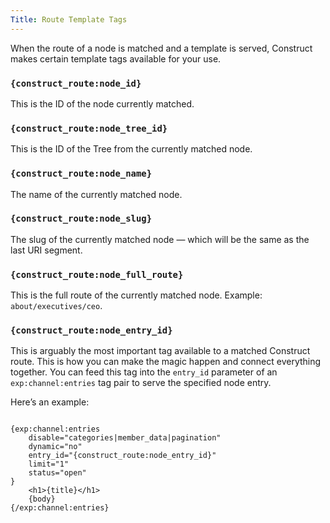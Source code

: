 ```yaml
---
Title: Route Template Tags
---
```


When the route of a node is matched and a template is served, Construct makes certain template tags available for your use.

### `{construct_route:node_id}`

This is the ID of the node currently matched.

### `{construct_route:node_tree_id}`

This is the ID of the Tree from the currently matched node.

### `{construct_route:node_name}`

The name of the currently matched node.

### `{construct_route:node_slug}`

The slug of the currently matched node — which will be the same as the last URI segment.

### `{construct_route:node_full_route}`

This is the full route of the currently matched node. Example: `about/executives/ceo`.

### `{construct_route:node_entry_id}`

This is arguably the most important tag available to a matched Construct route. This is how you can make the magic happen and connect everything together. You can feed this tag into the `entry_id` parameter of an `exp:channel:entries` tag pair to serve the specified node entry.

Here’s an example:

<div class="content-blocks__pre-wrapper content-blocks__pre-wrapper--example">
<pre class="content-blocks__pre content-blocks__pre--example language-ee">
<code class="content-blocks__code content-blocks__code--example language-ee">
{exp:channel:entries
	disable="categories|member_data|pagination"
	dynamic="no"
	entry_id="{construct_route:node_entry_id}"
	limit="1"
	status="open"
}
	&lt;h1>{title}&lt;/h1>
	{body}
{/exp:channel:entries}
</code>
</pre>
</div>
